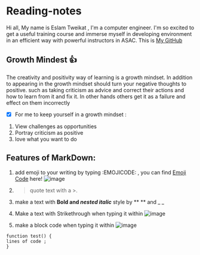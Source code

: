 # Reading-notes
Hi all, My name is Eslam Tweikat , I'm a computer engineer. I'm so excited to get a useful training course and immerse myself in developing environment in an efficient way with powerful instructors in ASAC. This is [My GitHub ]( https://eslamakram.github.io/eslamakram/ ) 

## Growth Mindest :+1:
The creativity and positivity way of learning is a growth mindset. In addition to appearing in the growth mindset should turn your negative thoughts to positive.
such as taking criticism as advice and correct their actions and how to learn from it and fix it. In other hands others get it as a failure and effect on them incorrectly

- [x] For me to keep yourself in a growth mindset :
1. View challenges as opportunities
2. Portray criticism as positive
3. love what you want to do 

## Features of MarkDown:
1. add emoji to your writing by typing :EMOJICODE: , you can find [Emoji Code](https://github.com/ikatyang/emoji-cheat-sheet) here! ![image](https://user-images.githubusercontent.com/23285132/123647167-86692680-d830-11eb-8fea-625d170d6d97.png)

2. > quote text with a >.
3. make a text with **Bold and _nested italic_** style by ** ** and _ _ 
4. Make a text with Strikethrough when typing it within ![image](https://user-images.githubusercontent.com/23285132/123649627-94b84200-d832-11eb-92c7-df38521bcf37.png)

5. make a block code when typing it within ![image](https://user-images.githubusercontent.com/23285132/123649280-4dca4c80-d832-11eb-83e9-6049a8490a26.png)
 
  ```
function test() {
  lines of code ;
}
```


